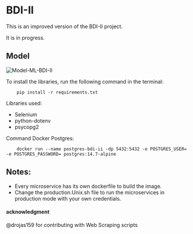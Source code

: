 # BDI-II

This is an improved version of the BDI-II project.

It is in progress.

## Model

![Model-ML-BDI-II](https://images2.imgbox.com/4a/db/CDNDXpw3_o.png)

To install the libraries, run the following command in the terminal:
```console
    pip install -r requirements.txt
```

Libraries used:
* Selenium 
* python-dotenv
* psycopg2

Command Docker Postgres:
```console
    docker run --name postgres-bdi-ii -dp 5432:5432 -e POSTGRES_USER= -e POSTGRES_PASSWORD= postgres:14.7-alpine
```

## Notes:

- Every microservice has its own dockerfile to build the image.
- Change the production.Unix.sh file to run the microservices in production mode with your own credentials.

   

#### acknowledgment
@drojas159 for contributing with Web Scraping scripts
